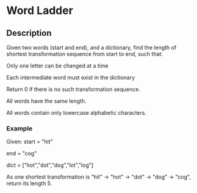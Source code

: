 # Word Ladder

## Description

Given two words (start and end), and a dictionary, find the length of shortest transformation sequence from start to end, such that:

Only one letter can be changed at a time

Each intermediate word must exist in the dictionary

Return 0 if there is no such transformation sequence.

All words have the same length.

All words contain only lowercase alphabetic characters.

### Example

Given:
start = "hit"

end = "cog"

dict = ["hot","dot","dog","lot","log"]

As one shortest transformation is "hit" -> "hot" -> "dot" -> "dog" -> "cog",
return its length 5.
